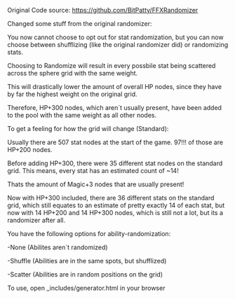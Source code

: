 Original Code source: https://github.com/BitPatty/FFXRandomizer

Changed some stuff from the original randomizer:

You now cannot choose to opt out for stat randomization, but you can now choose between shufflizing (like the original randomizer did) or randomizing stats.

Choosing to Randomize will result in every possbile stat being scattered across the sphere grid with the same weight.

This will drastically lower the amount of overall HP nodes, since they have by far the highest weight on the original grid. 

Therefore, HP+300 nodes, which aren´t usually present, have been added to the pool with the same weight as all other nodes.

To get a feeling for how the grid will change (Standard):

Usually there are 507 stat nodes at the start of the game. 97!!! of those are HP+200 nodes.

Before adding HP+300, there were 35 different stat nodes on the standard grid. This means, every stat has an estimated count of ~14!

Thats the amount of Magic+3 nodes that are usually present!

Now with HP+300 included, there are 36 different stats on the standard grid, which still equates to an estimate of pretty exactly 14 of each stat, but now with 14 HP+200 and 14 HP+300 nodes, which is still not a lot, but its a randomizer after all.

You have the following options for ability-randomization:

-None (Abilites aren´t randomized)

-Shuffle (Abilities are in the same spots, but shufflized)

-Scatter (Abilities are in random positions on the grid)

To use, open _includes/generator.html in your browser  
